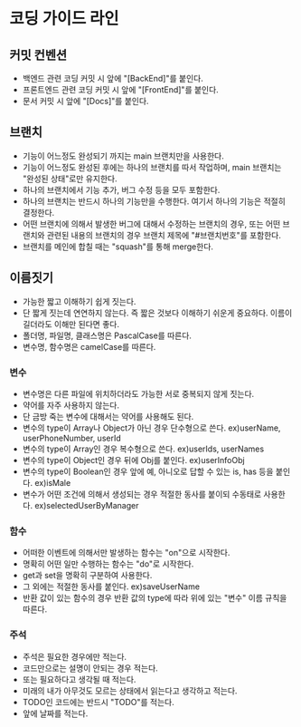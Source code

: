 # 코딩 가이드 라인

## 커밋 컨벤션
- 백엔드 관련 코딩 커밋 시 앞에 "[BackEnd]"를 붙인다.
- 프론트엔드 관련 코딩 커밋 시 앞에 "[FrontEnd]"를 붙인다.
- 문서 커밋 시 앞에 "[Docs]"를 붙인다.

## 브랜치
- 기능이 어느정도 완성되기 까지는 main 브랜치만을 사용한다.
- 기능이 어느정도 완성된 후에는 하나의 브랜치를 따서 작업하며, main 브랜치는 "완성된 상태"로만 유지한다.
- 하나의 브랜치에서 기능 추가, 버그 수정 등을 모두 포함한다.
- 하나의 브랜치는 반드시 하나의 기능만을 수행한다. 여기서 하나의 기능은 적절히 결정한다.
- 어떤 브랜치에 의해서 발생한 버그에 대해서 수정하는 브랜치의 경우, 또는 어떤 브랜치와 관련된 내용의 브랜치의 경우 브랜치 제목에 "#브랜치번호"를 포함한다.
- 브랜치를 메인에 합칠 때는 "squash"를 통해 merge한다.

## 이름짓기
- 가능한 짧고 이해하기 쉽게 짓는다.
- 단 짧게 짓는데 연연하지 않는다. 즉 짧은 것보다 이해하기 쉬운게 중요하다. 이름이 길더라도 이해만 된다면 좋다.
- 폴더명, 파일명, 클래스명은 PascalCase를 따른다.
- 변수명, 함수명은 camelCase를 따른다.
### 변수
- 변수명은 다른 파일에 위치하더라도 가능한 서로 중복되지 않게 짓는다.
- 약어를 자주 사용하지 않는다.
- 단 금방 죽는 변수에 대해서는 약어를 사용해도 된다.
- 변수의 type이 Array나 Object가 아닌 경우 단수형으로 쓴다. ex)userName, userPhoneNumber, userId
- 변수의 type이 Array인 경우 복수형으로 쓴다. ex)userIds, userNames
- 변수의 type이 Object인 경우 뒤에 Obj를 붙인다. ex)userInfoObj
- 변수의 type이 Boolean인 경우 앞에 예, 아니오로 답할 수 있는 is, has 등을 붙인다. ex)isMale
- 변수가 어떤 조건에 의해서 생성되는 경우 적절한 동사를 붙이되 수동태로 사용한다. ex)selectedUserByManager
### 함수
- 어떠한 이벤트에 의해서만 발생하는 함수는 "on"으로 시작한다.
- 명확히 어떤 일만 수행하는 함수는 "do"로 시작한다.
- get과 set을 명확히 구분하여 사용한다.
- 그 외에는 적절한 동사를 붙인다. ex)saveUserName
- 반환 값이 있는 함수의 경우 반환 값의 type에 따라 위에 있는 "변수" 이름 규칙을 따른다.
### 주석
- 주석은 필요한 경우에만 적는다.
- 코드만으로는 설명이 안되는 경우 적는다.
- 또는 필요하다고 생각될 때 적는다.
- 미래의 내가 아무것도 모르는 상태에서 읽는다고 생각하고 적는다.
- TODO인 코드에는 반드시 "TODO"를 적는다.
- 앞에 날짜를 적는다.